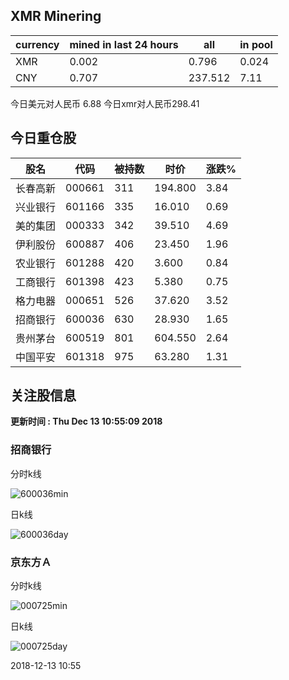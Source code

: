 ## XMR Minering

|currency|mined in last 24 hours|all|in pool|
|---|---|---|---|
|XMR|0.002|0.796|0.024|
|CNY|0.707|237.512|7.11|

今日美元对人民币 6.88	今日xmr对人民币298.41


## 今日重仓股 

|股名|代码|被持数|时价|涨跌%|
|---|---|---|---|---|
|长春高新|000661|311|194.800|3.84|
|兴业银行|601166|335|16.010|0.69|
|美的集团|000333|342|39.510|4.69|
|伊利股份|600887|406|23.450|1.96|
|农业银行|601288|420|3.600|0.84|
|工商银行|601398|423|5.380|0.75|
|格力电器|000651|526|37.620|3.52|
|招商银行|600036|630|28.930|1.65|
|贵州茅台|600519|801|604.550|2.64|
|中国平安|601318|975|63.280|1.31|

## 关注股信息
**更新时间 : Thu Dec 13 10:55:09 2018**
### 招商银行 
分时k线

![600036min](http://image.sinajs.cn/newchart/min/n/sh600036.gif)

日k线

![600036day](http://image.sinajs.cn/newchart/daily/n/sh600036.gif)

### 京东方Ａ 
分时k线

![000725min](http://image.sinajs.cn/newchart/min/n/sz000725.gif)

日k线

![000725day](http://image.sinajs.cn/newchart/daily/n/sz000725.gif)

2018-12-13 10:55